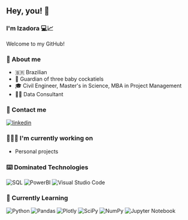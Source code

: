 ## Hey, you! 👋
### I'm Izadora 💻📈
Welcome to my GitHub!

### 🫡 About me
  - 🇧🇷  Brazilian
  - 🦜 Guardian of three baby cockatiels
  - 🎓 Civil Engineer, Master's in Science, MBA in Project Management
  - 👩🏻 Data Consultant

### 📱 Contact me
[![linkedin](https://img.shields.io/badge/-Linkedin-blue?style=for-the-badge&logo=linkedin&logoColor=white)](https://www.linkedin.com/in/izadorapivottoabe/)

### 👩🏻‍💻 I'm currently working on
  - Personal projects

### ⌨️ Dominated Technologies
![SQL](https://img.shields.io/badge/-sql-red?style=for-the-badge&logo=html&logoColor=white) ![PowerBI](https://img.shields.io/badge/PowerBI-F2C811?style=for-the-badge&logo=Power%20BI&logoColor=white") ![Visual Studio Code](https://img.shields.io/badge/Visual%20Studio%20Code-0078d7.svg?style=for-the-badge&logo=visual-studio-code&logoColor=white)


### 📘 Currently Learning
![Python](https://img.shields.io/badge/python-3670A0?style=for-the-badge&logo=python&logoColor=ffdd54) ![Pandas](https://img.shields.io/badge/pandas-%23150458.svg?style=for-the-badge&logo=pandas&logoColor=white) ![Plotly](https://img.shields.io/badge/Plotly-%233F4F75.svg?style=for-the-badge&logo=plotly&logoColor=white) ![SciPy](https://img.shields.io/badge/SciPy-%230C55A5.svg?style=for-the-badge&logo=scipy&logoColor=%white) ![NumPy](https://img.shields.io/badge/numpy-%23013243.svg?style=for-the-badge&logo=numpy&logoColor=white) ![Jupyter Notebook](https://img.shields.io/badge/jupyter-%23FA0F00.svg?style=for-the-badge&logo=jupyter&logoColor=white) 
<!--
**IzadoraPAbe/IzadoraPAbe** is a ✨ _special_ ✨ repository because its `README.md` (this file) appears on your GitHub profile.

Here are some ideas to get you started:

- 🔭 I’m currently working on ...
- 🌱 I’m currently learning ...
- 👯 I’m looking to collaborate on ...
- 🤔 I’m looking for help with ...
- 💬 Ask me about ...
- 📫 How to reach me: ...
- 😄 Pronouns: ...
- ⚡ Fun fact: ...
-->
